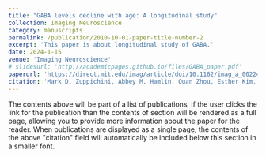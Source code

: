 ```yaml
---
title: "GABA levels decline with age: A longitudinal study"
collection: Imaging Neuroscience
category: manuscripts
permalink: /publication/2010-10-01-paper-title-number-2
excerpt: 'This paper is about longitudinal study of GABA.'
date: 2024-1-15
venue: 'Imaging Neuroscience'
# slidesurl: 'http://academicpages.github.io/files/GABA_paper.pdf'
paperurl: 'https://direct.mit.edu/imag/article/doi/10.1162/imag_a_00224/123270'
citation: 'Mark D. Zuppichini, Abbey M. Hamlin, Quan Zhou, Esther Kim, Shreya Rajagopal, Adriene M. Beltz, Thad A. Polk; GABA levels decline with age: A longitudinal study. Imaging Neuroscience 2024; 2 1–15. doi: https://doi.org/10.1162/imag_a_00224.'
---
```


The contents above will be part of a list of publications, if the user clicks the link for the publication than the contents of section will be rendered as a full page, allowing you to provide more information about the paper for the reader. When publications are displayed as a single page, the contents of the above "citation" field will automatically be included below this section in a smaller font.